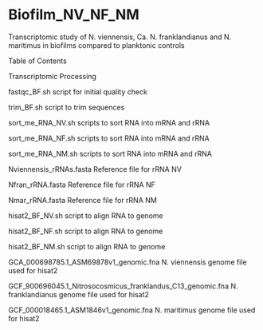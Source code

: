 # Biofilm_NV_NF_NM
Transcriptomic study of N. viennensis, Ca. N. franklandianus and N. maritimus in biofilms compared to planktonic controls


Table of Contents

Transcriptomic Processing

fastqc_BF.sh
script for initial quality check

trim_BF.sh
script to trim sequences

sort_me_RNA_NV.sh
scripts to sort RNA into mRNA and rRNA

sort_me_RNA_NF.sh
scripts to sort RNA into mRNA and rRNA

sort_me_RNA_NM.sh
scripts to sort RNA into mRNA and rRNA

Nviennensis_rRNAs.fasta
Reference file for rRNA NV

Nfran_rRNA.fasta
Reference file for rRNA NF

Nmar_rRNA.fasta
Reference file for rRNA NM


hisat2_BF_NV.sh
script to align RNA to genome

hisat2_BF_NF.sh
script to align RNA to genome

hisat2_BF_NM.sh
script to align RNA to genome


GCA_000698785.1_ASM69878v1_genomic.fna
N. viennensis genome file used for hisat2

GCF_900696045.1_Nitrosocosmicus_franklandus_C13_genomic.fna
N. franklandianus genome file used for hisat2

GCF_000018465.1_ASM1846v1_genomic.fna
N. maritimus genome file used for hisat2




